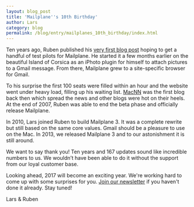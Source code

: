```yaml
---
layout: blog_post
title: 'Mailplane''s 10th Birthday'
author: Lars
category: blog
permalink: /blog/entry/mailplanes_10th_birthday/index.html
---
```


Ten years ago, Ruben published his [very first blog post](http://localhost:4000/blog/entry/would_you_like_to_become_a_mailplane_test_pilot/index.html) hoping to get a handful of test pilots for Mailplane. He started it a few months earlier on the beautiful Island of Corsica as an iPhoto plugin for himself to attach pictures to a Gmail message. From there, Mailplane grew to a site-specific browser for Gmail.

To his surprise the first 100 seats were filled within an hour and the website went under heavy load, filling up his waiting list. [MacNN](http://www.macnn.com) was the first blog back then which spread the news and other blogs were hot on their heels. At the end of 2007, Ruben was able to end the beta phase and officially release Mailplane.

In 2010, Lars joined Ruben to build Mailplane 3. It was a complete rewrite but still based on the same core values. Gmail should be a pleasure to use on the Mac. In 2013, we released Mailplane 3 and to our astonishment it is still around.

We want to say thank you! Ten years and 167 updates sound like incredible numbers to us. We wouldn’t have been able to do it without the support from our loyal customer base.

Looking ahead, 2017 will become an exciting year. We're working hard to come up with some surprises for you. [Join our newsletter](/#join_newsletter) if you haven't done it already. Stay tuned!

Lars & Ruben